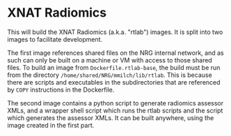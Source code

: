 # XNAT Radiomics

This will build the XNAT Radiomics (a.k.a. "rtlab") images. It is split into two images to facilitate development.

The first image references shared files on the NRG internal network, and as such can only be built on a machine or VM with access to those shared files. To build an image from `Dockerfile.rtlab-base`, the build must be run from the directory `/home/shared/NRG/mmilch/lib/rtlab`. This is because there are scripts and executables in the subdirectories that are referenced by `COPY` instructions in the Dockerfile.

The second image contains a python script to generate radiomics assessor XMLs, and a wrapper shell script which runs the rtlab scripts and the script which generates the assessor XMLs. It can be built anywhere, using the image created in the first part.
